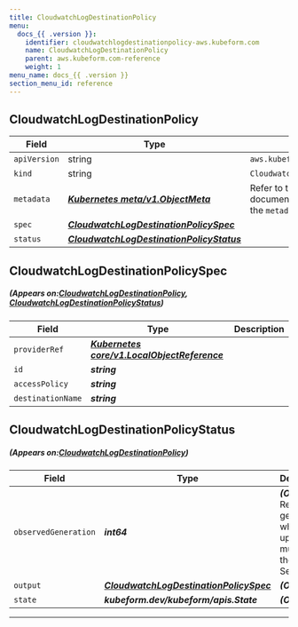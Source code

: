 ```yaml
---
title: CloudwatchLogDestinationPolicy
menu:
  docs_{{ .version }}:
    identifier: cloudwatchlogdestinationpolicy-aws.kubeform.com
    name: CloudwatchLogDestinationPolicy
    parent: aws.kubeform.com-reference
    weight: 1
menu_name: docs_{{ .version }}
section_menu_id: reference
---
```


## CloudwatchLogDestinationPolicy
| Field | Type | Description |
| ------ | ----- | ----------- |
| `apiVersion` | string | `aws.kubeform.com/v1alpha1` |
|    `kind` | string | `CloudwatchLogDestinationPolicy` |
| `metadata` | ***[Kubernetes meta/v1.ObjectMeta](https://kubernetes.io/docs/reference/generated/kubernetes-api/v1.13/#objectmeta-v1-meta)***|Refer to the Kubernetes API documentation for the fields of the `metadata` field.|
| `spec` | ***[CloudwatchLogDestinationPolicySpec](#CloudwatchLogDestinationPolicySpec)***||
| `status` | ***[CloudwatchLogDestinationPolicyStatus](#CloudwatchLogDestinationPolicyStatus)***||
## CloudwatchLogDestinationPolicySpec
##### (Appears on:[CloudwatchLogDestinationPolicy](#CloudwatchLogDestinationPolicy), [CloudwatchLogDestinationPolicyStatus](#CloudwatchLogDestinationPolicyStatus))
| Field | Type | Description |
| ------ | ----- | ----------- |
| `providerRef` | ***[Kubernetes core/v1.LocalObjectReference](https://kubernetes.io/docs/reference/generated/kubernetes-api/v1.13/#localobjectreference-v1-core)***||
| `id` | ***string***||
| `accessPolicy` | ***string***||
| `destinationName` | ***string***||
## CloudwatchLogDestinationPolicyStatus
##### (Appears on:[CloudwatchLogDestinationPolicy](#CloudwatchLogDestinationPolicy))
| Field | Type | Description |
| ------ | ----- | ----------- |
| `observedGeneration` | ***int64***| ***(Optional)*** Resource generation, which is updated on mutation by the API Server.|
| `output` | ***[CloudwatchLogDestinationPolicySpec](#CloudwatchLogDestinationPolicySpec)***| ***(Optional)*** |
| `state` | ***kubeform.dev/kubeform/apis.State***| ***(Optional)*** |
---
